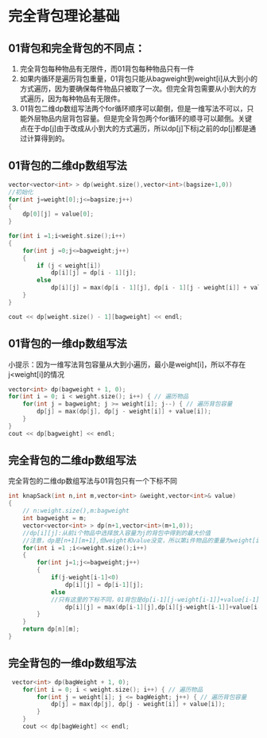 # 完全背包理论基础
## 01背包和完全背包的不同点：
1. 完全背包每种物品有无限件，而01背包每种物品只有一件
2. 如果内循环是遍历背包重量，01背包只能从bagweight到weight[i]从大到小的方式遍历，因为要确保每件物品只被取了一次。但完全背包需要从小到大的方式遍历，因为每种物品有无限件。
3. 01背包二维dp数组写法两个for循环顺序可以颠倒，但是一维写法不可以，只能外层物品内层背包容量。但是完全背包两个for循环的顺寻可以颠倒。关键点在于dp[j]由于改成从小到大的方式遍历，所以dp[j]下标j之前的dp[j]都是通过计算得到的。

## 01背包的二维dp数组写法
```cpp
vector<vector<int> > dp(weight.size(),vector<int>(bagsize+1,0))
//初始化
for(int j=weight[0];j<=bagsize;j++)
{
    dp[0][j] = value[0];
}

for(int i =1;i<weight.size();i++)
{
    for(int j =0;j<=bagweight;j++)
    {
        if (j < weight[i]) 
            dp[i][j] = dp[i - 1][j];
        else 
            dp[i][j] = max(dp[i - 1][j], dp[i - 1][j - weight[i]] + value[i]);
    }
}

cout << dp[weight.size() - 1][bagweight] << endl;
```

## 01背包的一维dp数组写法
小提示：因为一维写法背包容量从大到小遍历，最小是weight[i]，所以不存在j<weight[i]的情况
```cpp
vector<int> dp(bagweight + 1, 0);
for(int i = 0; i < weight.size(); i++) { // 遍历物品
    for(int j = bagweight; j >= weight[i]; j--) { // 遍历背包容量
        dp[j] = max(dp[j], dp[j - weight[i]] + value[i]);
    }
}
cout << dp[bagweight] << endl;
```

## 完全背包的二维dp数组写法
完全背包的二维dp数组写法与01背包只有一个下标不同
```cpp
int knapSack(int n,int m,vector<int> &weight,vector<int>& value)
{
    // n:weight.size(),m:bagweight
    int bagweight = m;
    vector<vector<int> > dp(n+1,vector<int>(m+1,0));
    //dp[i][j]:从前i个物品中选择放入容量为j的背包中得到的最大价值
    //注意，dp是[n+1][m+1],但weight和value没变，所以第i件物品的重量为weight[i-1]，价值为value[i-1]
    for(int i =1 ;i<=weight.size();i++)
    {
        for(int j=1;j<=bagweight;j++)
        {
            if(j-weight[i-1]<0) 
                dp[i][j] = dp[i-1][j];
            else
            //只有这里的下标不同，01背包是dp[i-1][j-weight[i-1]]+value[i-1]
                dp[i][j] = max(dp[i-1][j],dp[i][j-weight[i-1]]+value[i-1])
        }
    }
    return dp[n][m];
}

```

## 完全背包的一维dp数组写法
```cpp
 vector<int> dp(bagWeight + 1, 0);
    for(int i = 0; i < weight.size(); i++) { // 遍历物品
        for(int j = weight[i]; j <= bagWeight; j++) { // 遍历背包容量
            dp[j] = max(dp[j], dp[j - weight[i]] + value[i]);
        }
    }
    cout << dp[bagWeight] << endl;
```
